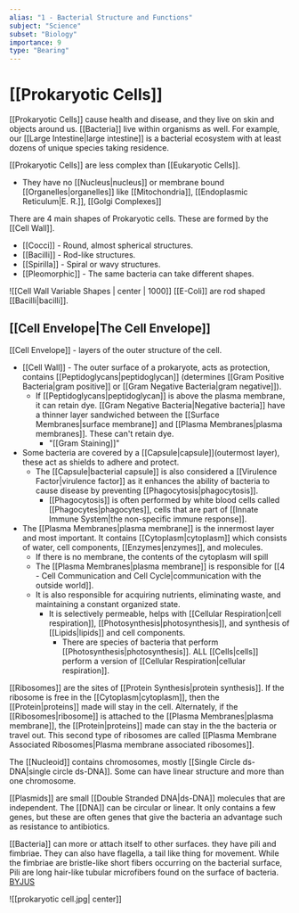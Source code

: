 ```yaml
---
alias: "1 - Bacterial Structure and Functions"
subject: "Science"
subset: "Biology"
importance: 9
type: "Bearing"
---
```

# [[Prokaryotic Cells]]

[[Prokaryotic Cells]] cause health and disease, and they live on skin and objects around us. [[Bacteria]] live within organisms as well. For example, our [[Large Intestine|large intestine]] is a bacterial ecosystem with at least dozens of unique species taking residence.

[[Prokaryotic Cells]] are less complex than [[Eukaryotic Cells]].
- They have no [[Nucleus|nucleus]] or membrane bound [[Organelles|organelles]] like [[Mitochondria]], [[Endoplasmic Reticulum|E. R.]], [[Golgi Complexes]]

There are 4 main shapes of Prokaryotic cells. These are formed by the [[Cell Wall]].
- [[Cocci]] - Round, almost spherical structures.
- [[Bacilli]] - Rod-like structures.
- [[Spirilla]] - Spiral or wavy structures.
- [[Pleomorphic]] - The same bacteria can take different shapes.

![[Cell Wall Variable Shapes | center | 1000]]
[[E-Coli]] are rod shaped [[Bacilli|bacilli]].

## [[Cell Envelope|The Cell Envelope]]
[[Cell Envelope]] - layers of the outer structure of the cell.
- [[Cell Wall]] - The outer surface of a prokaryote, acts as protection, contains [[Peptidoglycans|peptidoglycan]] (determines [[Gram Positive Bacteria|gram positive]] or [[Gram Negative Bacteria|gram negative]]). 
	- If [[Peptidoglycans|peptidoglycan]] is above the plasma membrane, it can retain dye. [[Gram Negative Bacteria|Negative bacteria]] have a thinner layer sandwiched between the [[Surface Membranes|surface membrane]] and [[Plasma Membranes|plasma membranes]]. These can't retain dye.
		- "[[Gram Staining]]"
- Some bacteria are covered by a [[Capsule|capsule]](outermost layer), these act as shields to adhere and protect.
	- The [[Capsule|bacterial capsule]] is also considered a [[Virulence Factor|virulence factor]] as it enhances the ability of bacteria to cause disease by preventing [[Phagocytosis|phagocytosis]].
		- [[Phagocytosis]] is often performed by white blood cells called [[Phagocytes|phagocytes]], cells that are part of [[Innate Immune System|the non-specific immune response]].
- The [[Plasma Membranes|plasma membrane]] is the innermost layer and most important. It contains [[Cytoplasm|cytoplasm]] which consists of water, cell components, [[Enzymes|enzymes]], and molecules. 
	- If there is no membrane, the contents of the cytoplasm will spill
	- The [[Plasma Membranes|plasma membrane]] is responsible for [[4 - Cell Communication and Cell Cycle|communication with the outside world]].
	- It is also responsible for acquiring nutrients, eliminating waste, and maintaining a constant organized state.
		- It is selectively permeable, helps with [[Cellular Respiration|cell respiration]], [[Photosynthesis|photosynthesis]], and synthesis of [[Lipids|lipids]] and cell components.
			- There are species of bacteria that perform [[Photosynthesis|photosynthesis]]. ALL [[Cells|cells]] perform a version of [[Cellular Respiration|cellular respiration]].

[[Ribosomes]] are the sites of [[Protein Synthesis|protein synthesis]]. If the ribosome is free in the [[Cytoplasm|cytoplasm]], then the [[Protein|proteins]] made will stay in the cell. Alternately, if the [[Ribosomes|ribosome]] is attached to the [[Plasma Membranes|plasma membrane]], the [[Protein|proteins]] made can stay in the the bacteria or travel out. This second type of ribosomes are called [[Plasma Membrane Associated Ribosomes|Plasma membrane associated ribosomes]].

The [[Nucleoid]] contains chromosomes, mostly [[Single Circle ds-DNA|single circle ds-DNA]]. Some can have linear structure and more than one chromosome.

[[Plasmids]] are small [[Double Stranded DNA|ds-DNA]] molecules that are independent. The [[DNA]] can be circular or linear. It only contains a few genes, but these are often genes that give the bacteria an advantage such as resistance to antibiotics.

[[Bacteria]] can more or attach itself to other surfaces. they have pili and fimbriae. They can also have flagella, a tail like thing for movement. 
While the fimbriae are bristle-like short fibers occurring on the bacterial surface, Pili are long hair-like tubular microfibers found on the surface of bacteria. [BYJUS](https://byjus.com/neet/fimbriae-and-pili/#:~:text=While%20the%20fimbriae%20are%20bristle,negative%20and%20gram%2Dpositive%20bacteria.)

![[prokaryotic cell.jpg| center]]
